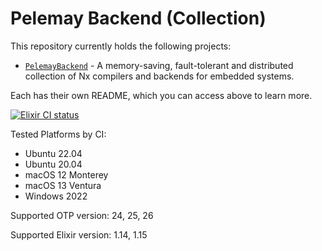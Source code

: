 # Pelemay Backend (Collection)

This repository currently holds the following projects:

* [`PelemayBackend`](https://github.com/zeam-vm/pelemay_backend/tree/main/pelemay_backend#readme) - A memory-saving, fault-tolerant and distributed collection of Nx compilers and backends for embedded systems.

Each has their own README, which you can access above to learn more.

[![Elixir CI status](https://github.com/zeam-vm/pelemay_backend/actions/workflows/ci.yml/badge.svg)](https://github.com/zeam-vm/pelemay_backend/actions/workflows/ci.yml/badge.svg)

Tested Platforms by CI:

* Ubuntu 22.04
* Ubuntu 20.04
* macOS 12 Monterey
* macOS 13 Ventura
* Windows 2022

Supported OTP version: 24, 25, 26

Supported Elixir version: 1.14, 1.15
